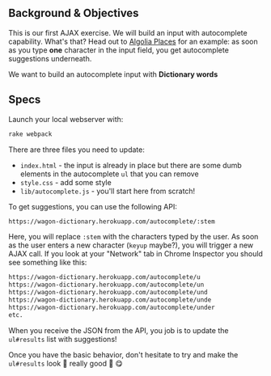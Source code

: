 ## Background & Objectives

This is our first AJAX exercise. We will build an input with autocomplete capability. What's that? Head out to [Algolia Places](https://community.algolia.com/places/) for an example: as soon as you type **one** character in the input field, you get autocomplete suggestions underneath.

We want to build an autocomplete input with **Dictionary words**

## Specs

Launch your local webserver with:

```bash
rake webpack
```

There are three files you need to update:

- `index.html` - the input is already in place but there are some dumb elements in the autocomplete `ul` that you can remove
- `style.css` - add some style
- `lib/autocomplete.js` - you'll start here from scratch!

To get suggestions, you can use the following API:

```bash
https://wagon-dictionary.herokuapp.com/autocomplete/:stem
```

Here, you will replace `:stem` with the characters typed by the user. As soon as the user enters a new character (`keyup` maybe?), you will trigger a new AJAX call. If you look at your "Network" tab in Chrome Inspector you should see something like this:

```bash
https://wagon-dictionary.herokuapp.com/autocomplete/u
https://wagon-dictionary.herokuapp.com/autocomplete/un
https://wagon-dictionary.herokuapp.com/autocomplete/und
https://wagon-dictionary.herokuapp.com/autocomplete/unde
https://wagon-dictionary.herokuapp.com/autocomplete/under
etc.
```

When you receive the JSON from the API, you job is to update the `ul#results` list with suggestions!

Once you have the basic behavior, don't hesitate to try and make the `ul#results` look 🎨 really good 🎨 😋
